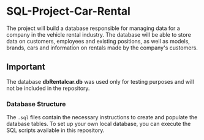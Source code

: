# SQL-Project-Car-Rental
The project will build a database responsible for managing data for a company in the vehicle rental industry. The database will be able to store data on customers, employees and existing positions, as well as models, brands, cars and information on rentals made by the company's customers.

## Important

The database **dbRentalcar.db** was used only for testing purposes and will not be included in the repository.

### Database Structure

The `.sql` files contain the necessary instructions to create and populate the database tables. To set up your own local database, you can execute the SQL scripts available in this repository.

